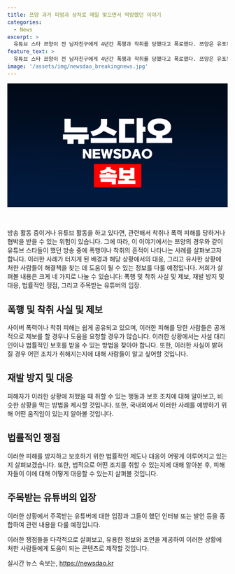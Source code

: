 ```yaml
---
title: 쯔양 과거 피멍과 상처로 매일 맞으면서 먹방했던 이야기
categories:
  - News
excerpt: >
  유튜브 스타 쯔양이 전 남자친구에게 4년간 폭행과 착취를 당했다고 폭로했다. 쯔양은 유포된 불법촬영 영상과 협박을 받았다고 주장했으며, 이에 대해 법적 대응을 예고했다. 그의 법률대리인은 증거 사진과 협박 메시지를 공개했고, 쯔양이 40억 원 이상의 돈을 빼앗겼다고 주장했다. 이에 대한 논란이 일고 있으며 관련된 유튜버들도 부인과 해명에 나섰다. 쯔양은 A씨로부터 벗어났지만, 그의 주장에 대한 입증이 기대된다.
feature_text: >
  유튜브 스타 쯔양이 전 남자친구에게 4년간 폭행과 착취를 당했다고 폭로했다. 쯔양은 유포된 불법촬영 영상과 협박을 받았다고 주장했으며, 이에 대해 법적 대응을 예고했다. 그의 법률대리인은 증거 사진과 협박 메시지를 공개했고, 쯔양이 40억 원 이상의 돈을 빼앗겼다고 주장했다. 이에 대한 논란이 일고 있으며 관련된 유튜버들도 부인과 해명에 나섰다. 쯔양은 A씨로부터 벗어났지만, 그의 주장에 대한 입증이 기대된다.
image: '/assets/img/newsdao_breakingnews.jpg'
---
```


<p><img src="/assets/img/newsdao_breakingnews.jpg" alt="koreaapp 속보" /></p>

<p data-ke-size="size16">&nbsp;</p>

<p>방송 활동 중이거나 유튜브 활동을 하고 있다면, 관련해서 착취나 폭력 피해를 당하거나 협박을 받을 수 있는 위험이 있습니다. 그에 따라, 이 이야기에서는 쯔양의 경우와 같이 유튜브 스타들이 했던 방송 중에 폭행이나 착취의 흔적이 나타나는 사례를 살펴보고자 합니다.
이러한 사례가 터지게 된 배경과 해당 상황에서의 대응, 그리고 유사한 상황에 처한 사람들이 해결책을 찾는 데 도움이 될 수 있는 정보를 다룰 예정입니다.
저희가 살펴볼 내용은 크게 네 가지로 나눌 수 있습니다: 폭행 및 착취 사실 및 제보, 재발 방지 및 대응, 법률적인 쟁점, 그리고 주목받는 유튜버의 입장.</p>

<h2 data-ke-size="size26">폭행 및 착취 사실 및 제보</h2>

<p>사이버 폭력이나 착취 피해는 쉽게 공유되고 있으며, 이러한 피해를 당한 사람들은 공개적으로 제보를 할 경우나 도움을 요청할 경우가 많습니다. 이러한 상황에서는 사설 대리인이나 법률적인 보호를 받을 수 있는 방법을 찾아야 합니다. 또한, 이러한 사실이 밝혀질 경우 어떤 조치가 취해지는지에 대해 사람들이 알고 싶어할 것입니다.</p>

<h2 data-ke-size="size26">재발 방지 및 대응</h2>

<p>피해자가 이러한 상황에 처했을 때 취할 수 있는 행동과 보호 조치에 대해 알아보고, 비슷한 상황을 막는 방법을 제시할 것입니다. 또한, 국내외에서 이러한 사례를 예방하기 위해 어떤 움직임이 있는지 알아볼 것입니다.</p>

<h2 data-ke-size="size26">법률적인 쟁점</h2>

<p>이러한 피해를 방지하고 보호하기 위한 법률적인 제도나 대응이 어떻게 이루어지고 있는지 살펴보겠습니다. 또한, 법적으로 어떤 조치를 취할 수 있는지에 대해 알아본 후, 피해자들이 이에 대해 어떻게 대응할 수 있는지 살펴볼 것입니다.</p>

<h2 data-ke-size="size26">주목받는 유튜버의 입장</h2>

<p>이러한 상황에서 주목받는 유튜버에 대한 입장과 그들이 했던 인터뷰 또는 발언 등을 종합하여 관련 내용을 다룰 예정입니다.</p>

<p>이러한 쟁점들을 다각적으로 살펴보고, 유용한 정보와 조언을 제공하여 이러한 상황에 처한 사람들에게 도움이 되는 콘텐츠로 제작할 것입니다.</p>
실시간 뉴스 속보는, <a href="https://newsdao.kr" rel="dofollow">https://newsdao.kr</a>


